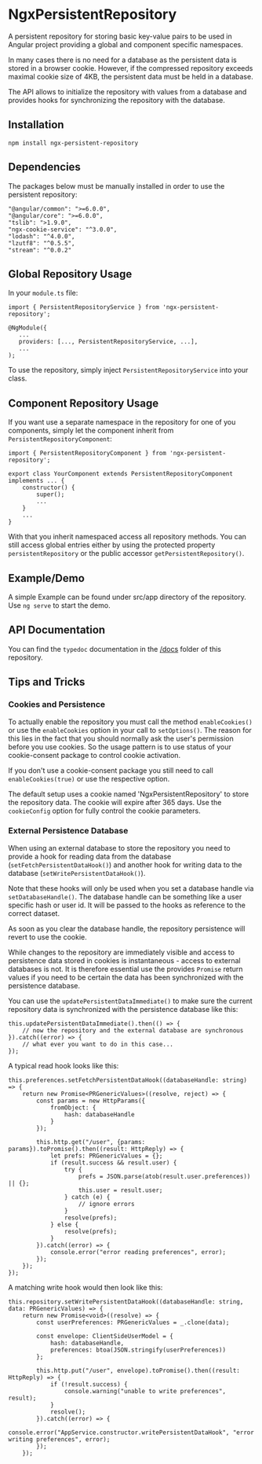 # NgxPersistentRepository

A persistent repository for storing basic key-value pairs to be used in Angular project providing a global and component specific namespaces.

In many cases there is no need for a database as the persistent data is stored in a browser cookie. 
However, if the compressed repository exceeds maximal cookie size of 4KB, the persistent data must be held in a database. 

The API allows to initialize the repository with values from a database and provides hooks for synchronizing the repository with the database.

## Installation

`npm install ngx-persistent-repository`

## Dependencies

The packages below must be manually installed in order to use the persistent repository:

    "@angular/common": ">=6.0.0",
    "@angular/core": ">=6.0.0",
    "tslib": ">1.9.0",
    "ngx-cookie-service": "^3.0.0",
    "lodash": "^4.0.0",
    "lzutf8": "^0.5.5",
	"stream": "^0.0.2"


## Global Repository Usage

In your `module.ts` file:
 ```
import { PersistentRepositoryService } from 'ngx-persistent-repository';

@NgModule({
    ...
    providers: [..., PersistentRepositoryService, ...],
    ...
);
```
To use the repository, simply inject `PersistentRepositoryService`  into your class.

## Component Repository Usage

If you want use a separate namespace in the repository for one of you components, simply let the component inherit from `PersistentRepositoryComponent`:
```
import { PersistentRepositoryComponent } from 'ngx-persistent-repository';

export class YourComponent extends PersistentRepositoryComponent implements ... {
    constructor() {
        super();
        ...
    }
    ...
}
``` 
With that you inherit namespaced access all repository methods. You can still access global entries either by using the protected
property `persistentRepository` or the public accessor `getPersistentRepository()`.  

## Example/Demo

A simple Example can be found under src/app directory of the repository. Use `ng serve` to start the demo.


## API Documentation

You can find the `typedoc` documentation in the [/docs](/docs) folder of this repository.


## Tips and Tricks

### Cookies and Persistence

To actually enable the repository you must call the method `enableCookies()` or use the `enableCookies` option in your call to
`setOptions()`. The reason for this lies in the fact that you should normally ask the user's permission before you use cookies. So 
the usage pattern is to use status of your cookie-consent package to control cookie activation.

If you don't use a cookie-consent package you still need to call `enableCookies(true)` or use the respective option.

The default setup uses a cookie named 'NgxPersistentRepository' to store the repository data. The cookie will expire after 365 days.
Use the `cookieConfig` option for fully control the cookie parameters.   

### External Persistence Database

When using an external database to store the repository you need to provide a hook for reading data from the database (`setFetchPersistentDataHook()`)
and another hook for writing data to the database (`setWritePersistentDataHook()`).

Note that these hooks will only be used when you set a database handle via `setDatabaseHandle()`. The database handle can be something
like a user specific hash or user id. It will be passed to the hooks as reference to the correct dataset.

As soon as you clear the database handle, the repository persistence will revert to use the cookie. 

While changes to the repository are immediately visible and access to persistence data stored in cookies is 
instantaneous - access to external databases is not. It is therefore essential use the provides `Promise` return values if 
you need to be certain the data has been synchronized with the persistence database.

You can use the `updatePersistentDataImmediate()` to make sure the current repository data is synchronized with the persistence database
like this:

    this.updatePersistentDataImmediate().then(() => {
        // now the repository and the external database are synchronous
    }).catch((error) => {
        // what ever you want to do in this case...
    });

A typical read hook looks like this:

    this.preferences.setFetchPersistentDataHook((databaseHandle: string) => {
        return new Promise<PRGenericValues>((resolve, reject) => {
            const params = new HttpParams({
                fromObject: {
                    hash: databaseHandle
                }
            });

            this.http.get("/user", {params: params}).toPromise().then((result: HttpReply) => {
                let prefs: PRGenericValues = {};
                if (result.success && result.user) {
                    try {
                        prefs = JSON.parse(atob(result.user.preferences)) || {};
                        this.user = result.user;
                    } catch (e) {
                        // ignore errors
                    }
                    resolve(prefs);
                } else {
                    resolve(prefs);
                }
            }).catch((error) => {
                console.error("error reading preferences", error);
            });
        });
    });

A matching write hook would then look like this:

    this.repository.setWritePersistentDataHook((databaseHandle: string, data: PRGenericValues) => {
        return new Promise<void>((resolve) => {
            const userPreferences: PRGenericValues = _.clone(data);

            const envelope: ClientSideUserModel = {
                hash: databaseHandle,
                preferences: btoa(JSON.stringify(userPreferences))
            };

            this.http.put("/user", envelope).toPromise().then((result: HttpReply) => {
                if (!result.success) {
                    console.warning("unable to write preferences", result);
                }
                resolve();
            }).catch((error) => {
                console.error("AppService.constructor.writePersistentDataHook", "error writing preferences", error);
            });
        });
